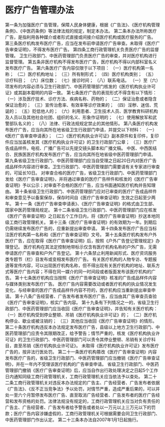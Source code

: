 # 医疗广告管理办法
第一条为加强医疗广告管理，保障人民身体健康，根据《广告法》、《医疗机构管理条例》、《中医药条例》等法律法规的规定，制定本办法。
第二条本办法所称医疗广告，是指利用各种媒介或者形式直接或间接介绍医疗机构或医疗服务的广告。
第三条医疗机构发布医疗广告，应当在发布前申请医疗广告审查。未取得《医疗广告审查证明》，不得发布医疗广告。
第四条工商行政管理机关负责医疗广告的监督管理。
卫生行政部门、中医药管理部门负责医疗广告的审查，并对医疗机构进行监督管理。
第五条非医疗机构不得发布医疗广告，医疗机构不得以内部科室名义发布医疗广告。
第六条医疗广告内容仅限于以下项目：
（一）医疗机构第一名称；
（二）医疗机构地址；
（三）所有制形式；
（四）医疗机构类别；
（五）诊疗科目；
（六）床位数；
（七）接诊时间；
（八）联系电话。
（一）至（六）项发布的内容必须与卫生行政部门、中医药管理部门核发的《医疗机构执业许可证》或其副本载明的内容一致。
第七条医疗广告的表现形式不得含有以下情形：
（一）涉及医疗技术、诊疗方法、疾病名称、药物的；
（二）保证治愈或者隐含保证治愈的；
（三）宣传治愈率、有效率等诊疗效果的；
（四）淫秽、迷信、荒诞的；
（五）贬低他人的；
（六）利用患者、卫生技术人员、医学教育科研机构及人员以及其他社会社团、组织的名义、形象作证明的；
（七）使用解放军和武警部队名义的；
（八）法律、行政法规规定禁止的其他情形。
第八条医疗机构发布医疗广告，应当向其所在地省级卫生行政部门申请，并提交以下材料：
（一）《医疗广告审查申请表》；
（二）《医疗机构执业许可证》副本原件和复印件，复印件应当加盖核发其《医疗机构执业许可证》的卫生行政部门公章；
（三）医疗广告成品样件。电视、广播广告可以先提交镜头脚本和广播文稿。
中医、中西医结合、民族医医疗机构发布医疗广告，应当向其所在地省级中医药管理部门申请。
第九条省级卫生行政部门、中医药管理部门应当自受理之日起20日内对医疗广告成品样件内容进行审查。卫生行政部门、中医药管理部门需要请有关专家进行审查的，可延长10日。
对审查合格的医疗广告，省级卫生行政部门、中医药管理部门发给《医疗广告审查证明》，并将通过审查的医疗广告样件和核发的《医疗广告审查证明》予以公示；对审查不合格的医疗广告，应当书面通知医疗机构并告知理由。
第十条省级卫生行政部门、中医药管理部门应对已审查的医疗广告成品样件和审查意见予以备案保存，保存时间自《医疗广告审查证明》生效之日起至少两年。
第十一条《医疗广告审查申请表》、《医疗广告审查证明》的格式由卫生部、国家中医药管理局规定。
第十二条省级卫生行政部门、中医药管理部门应在核发《医疗广告审查证明》之日起五个工作日内，将《医疗广告审查证明》抄送本地同级工商行政管理机关。
第十三条《医疗广告审查证明》的有效期为一年。到期后仍需继续发布医疗广告的，应重新提出审查申请。
第十四条发布医疗广告应当标注医疗机构第一名称和《医疗广告审查证明》文号。
第十五条医疗机构发布户外医疗广告，应在取得《医疗广告审查证明》后，按照《户外广告登记管理规定》办理登记。
医疗机构在其法定控制地带标示仅含有医疗机构名称的户外广告，无需申请医疗广告审查和户外广告登记。
第十六条禁止利用新闻形式、医疗资讯服务类专题节（栏）目发布或变相发布医疗广告。
有关医疗机构的人物专访、专题报道等宣传内容，可以出现医疗机构名称，但不得出现有关医疗机构的地址、联系方式等医疗广告内容；不得在同一媒介的同一时间段或者版面发布该医疗机构的广告。
第十七条医疗机构应当按照《医疗广告审查证明》核准的广告成品样件内容与媒体类别发布医疗广告。
医疗广告内容需要改动或者医疗机构的执业情况发生变化，与经审查的医疗广告成品样件内容不符的，医疗机构应当重新提出审查申请。
第十八条广告经营者、广告发布者发布医疗广告，应当由其广告审查员查验《医疗广告审查证明》，核实广告内容。
第十九条有下列情况之一的，省级卫生行政部门、中医药管理部门应当收回《医疗广告审查证明》，并告知有关医疗机构：
（一）医疗机构受到停业整顿、吊销《医疗机构执业许可证》的；
（二）医疗机构停业、歇业或被注销的；
（三）其他应当收回《医疗广告审查证明》的情形。
第二十条医疗机构违反本办法规定发布医疗广告，县级以上地方卫生行政部门、中医药管理部门应责令其限期改正，给予警告；情节严重的，核发《医疗机构执业许可证》的卫生行政部门、中医药管理部门可以责令其停业整顿、吊销有关诊疗科目，直至吊销《医疗机构执业许可证》。
未取得《医疗机构执业许可证》发布医疗广告的，按非法行医处罚。
第二十一条医疗机构篡改《医疗广告审查证明》内容发布医疗广告的，省级卫生行政部门、中医药管理部门应当撤销《医疗广告审查证明》，并在一年内不受理该医疗机构的广告审查申请。
省级卫生行政部门、中医药管理部门撤销《医疗广告审查证明》后，应当自作出行政处理决定之日起5个工作日内通知同级工商行政管理机关，工商行政管理机关应当依法予以查处。
第二十二条工商行政管理机关对违反本办法规定的广告主、广告经营者、广告发布者依据《广告法》、《反不正当竞争法》予以处罚，对情节严重，造成严重后果的，可以并处一至六个月暂停发布医疗广告、直至取消广告经营者、广告发布者的医疗广告经营和发布资格的处罚。法律法规没有规定的，工商行政管理机关应当对负有责任的广告主、广告经营者、广告发布者给予警告或者处以一万元以上三万元以下的罚款；医疗广告内容涉嫌虚假的，工商行政管理机关可根据需要会同卫生行政部门、中医药管理部门作出认定。
第二十三条本办法自2007年1月1日起施行。
